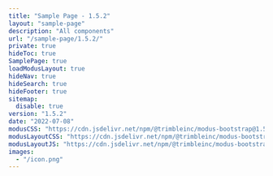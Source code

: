 ```yaml
---
title: "Sample Page - 1.5.2"
layout: "sample-page"
description: "All components"
url: "/sample-page/1.5.2/"
private: true
hideToc: true
SamplePage: true
loadModusLayout: true
hideNav: true
hideSearch: true
hideFooter: true
sitemap:
  disable: true
version: "1.5.2"
date: "2022-07-08"
modusCSS: "https://cdn.jsdelivr.net/npm/@trimbleinc/modus-bootstrap@1.5.2/dist/"
modusLayoutCSS: "https://cdn.jsdelivr.net/npm/@trimbleinc/modus-bootstrap@1.5.2/dist/modus-layout.min.css"
modusLayoutJS: "https://cdn.jsdelivr.net/npm/@trimbleinc/modus-bootstrap@1.5.2/dist/modus-layout.min.js"
images:
  - "/icon.png"
---
```


<style>
@media (prefers-color-scheme: dark) {
  .grid-item.bg-white {
    background-color: #171c1e !important;
  }
  .modus-content {
    background-color: #252a2e !important;
  }
}
</style>
